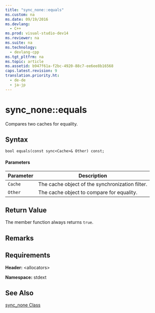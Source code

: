```yaml
---
title: "sync_none::equals"
ms.custom: na
ms.date: 09/19/2016
ms.devlang: 
  - C++
ms.prod: visual-studio-dev14
ms.reviewer: na
ms.suite: na
ms.technology: 
  - devlang-cpp
ms.tgt_pltfrm: na
ms.topic: article
ms.assetid: b947f61a-f2bc-4920-88c7-ee6ee8b16568
caps.latest.revision: 9
translation.priority.ht: 
  - de-de
  - ja-jp
---
```

# sync_none::equals
Compares two caches for equality.  
  
## Syntax  
  
```  
bool equals(const sync<Cache>& Other) const;  
```  
  
#### Parameters  
  
|Parameter|Description|  
|---------------|-----------------|  
|`Cache`|The cache object of the synchronization filter.|  
|`Other`|The cache object to compare for equality.|  
  
## Return Value  
 The member function always returns `true`.  
  
## Remarks  
  
## Requirements  
 **Header:** <allocators\>  
  
 **Namespace:** stdext  
  
## See Also  
 [sync_none Class](../vs140/sync_none-Class.md)